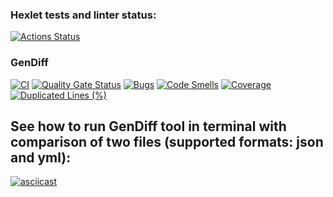 ### Hexlet tests and linter status:
[![Actions Status](https://github.com/kronnoss37/frontend-project-46/actions/workflows/hexlet-check.yml/badge.svg)](https://github.com/kronnoss37/frontend-project-46/actions)


### GenDiff
[![CI](https://github.com/kronnoss37/frontend-project-46/actions/workflows/ci.yml/badge.svg)](https://github.com/kronnoss37/frontend-project-46/actions/workflows/ci.yml)
[![Quality Gate Status](https://sonarcloud.io/api/project_badges/measure?project=kronnoss37_frontend-project-46&metric=alert_status)](https://sonarcloud.io/summary/new_code?id=kronnoss37_frontend-project-46)
[![Bugs](https://sonarcloud.io/api/project_badges/measure?project=kronnoss37_frontend-project-46&metric=bugs)](https://sonarcloud.io/summary/new_code?id=kronnoss37_frontend-project-46)
[![Code Smells](https://sonarcloud.io/api/project_badges/measure?project=kronnoss37_frontend-project-46&metric=code_smells)](https://sonarcloud.io/summary/new_code?id=kronnoss37_frontend-project-46)
[![Coverage](https://sonarcloud.io/api/project_badges/measure?project=kronnoss37_frontend-project-46&metric=coverage)](https://sonarcloud.io/summary/new_code?id=kronnoss37_frontend-project-46)
[![Duplicated Lines (%)](https://sonarcloud.io/api/project_badges/measure?project=kronnoss37_frontend-project-46&metric=duplicated_lines_density)](https://sonarcloud.io/summary/new_code?id=kronnoss37_frontend-project-46)

<!-- ## See how to run GenDiff tool in terminal with comparison of two json files:
[![asciicast](https://asciinema.org/a/MSbS8x8KigXzCQ4zQ8oo84IFj.svg)](https://asciinema.org/a/MSbS8x8KigXzCQ4zQ8oo84IFj)

## See how to compare two yml files:
[![asciicast](https://asciinema.org/a/roAepCshvpGBmjFxQZ8SZgi4c.svg)](https://asciinema.org/a/roAepCshvpGBmjFxQZ8SZgi4c) -->

## See how to run GenDiff tool in terminal with comparison of two files (supported formats: json and yml):
[![asciicast](https://asciinema.org/a/eTleFAKumHYA9xLJH2BgIJpHb.svg)](https://asciinema.org/a/eTleFAKumHYA9xLJH2BgIJpHb)